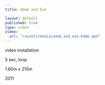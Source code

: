 ```yaml
---
title: Adam and Eve

layout: default
published: true
type: video
video: 
  url: "/assets/media/adam_and_eve-640p.mp4"
---
```


video installation

5 sec, loop

1.60m x 210m

2011
<!-- more -->